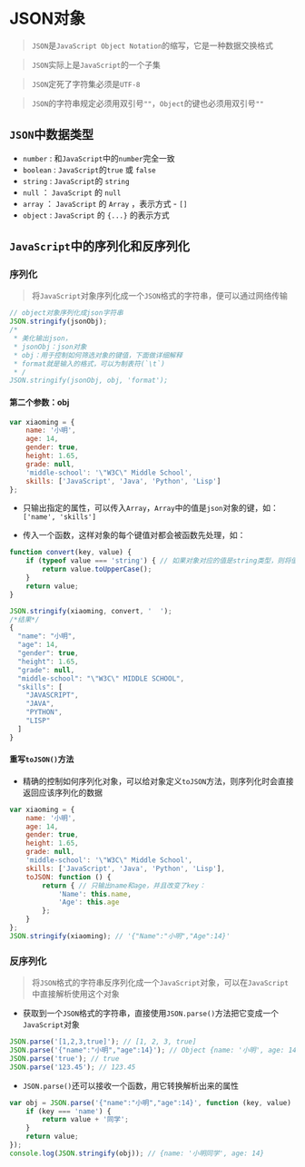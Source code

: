 # JSON对象

> `JSON`是`JavaScript Object Notation`的缩写，它是一种数据交换格式

> `JSON`实际上是`JavaScript`的一个子集

> `JSON`定死了字符集必须是`UTF-8`

> `JSON`的字符串规定必须用双引号`""`，`Object`的键也必须用双引号`""`

## `JSON`中数据类型

* `number` : 和`JavaScript`中的`number`完全一致
* `boolean` : `JavaScript`的`true` 或 `false`
* `string` : `JavaScript`的 `string`
* `null` ： `JavaScript` 的 `null`
* `array` ： `JavaScript` 的 `Array` ，表示方式 - `[]`
* `object` : `JavaScript` 的 `{...}` 的表示方式

## `JavaScript`中的序列化和反序列化

### 序列化

> 将`JavaScript`对象序列化成一个`JSON`格式的字符串，便可以通过网络传输

```JavaScript
// object对象序列化成json字符串
JSON.stringify(jsonObj);
/*
 * 美化输出json，
 * jsonObj：json对象
 * obj：用于控制如何筛选对象的键值，下面做详细解释
 * format就是输入的格式，可以为制表符(`\t`)
 * /
JSON.stringify(jsonObj, obj, 'format');
```

#### 第二个参数：obj

```JavaScript
var xiaoming = {
    name: '小明',
    age: 14,
    gender: true,
    height: 1.65,
    grade: null,
    'middle-school': '\"W3C\" Middle School',
    skills: ['JavaScript', 'Java', 'Python', 'Lisp']
};
```

* 只输出指定的属性，可以传入`Array`，`Array`中的值是`json`对象的键，如： `['name', 'skills']`

* 传入一个函数，这样对象的每个键值对都会被函数先处理，如：

```JavaScript
function convert(key, value) {
    if (typeof value === 'string') { // 如果对象对应的值是string类型，则将值转化为大写
        return value.toUpperCase(); 
    }
    return value;
}

JSON.stringify(xiaoming, convert, '  ');
/*结果*/
{
  "name": "小明",
  "age": 14,
  "gender": true,
  "height": 1.65,
  "grade": null,
  "middle-school": "\"W3C\" MIDDLE SCHOOL",
  "skills": [
    "JAVASCRIPT",
    "JAVA",
    "PYTHON",
    "LISP"
  ]
}
```

#### 重写`toJSON()`方法

* 精确的控制如何序列化对象，可以给对象定义`toJSON`方法，则序列化时会直接返回应该序列化的数据

```JavaScript
var xiaoming = {
    name: '小明',
    age: 14,
    gender: true,
    height: 1.65,
    grade: null,
    'middle-school': '\"W3C\" Middle School',
    skills: ['JavaScript', 'Java', 'Python', 'Lisp'],
    toJSON: function () {
        return { // 只输出name和age，并且改变了key：
            'Name': this.name,
            'Age': this.age
        };
    }
};
JSON.stringify(xiaoming); // '{"Name":"小明","Age":14}'
```

### 反序列化

> 将`JSON`格式的字符串反序列化成一个`JavaScript`对象，可以在`JavaScript`中直接解析使用这个对象

* 获取到一个`JSON`格式的字符串，直接使用`JSON.parse()`方法把它变成一个`JavaScript`对象

```JavaScript
JSON.parse('[1,2,3,true]'); // [1, 2, 3, true]
JSON.parse('{"name":"小明","age":14}'); // Object {name: '小明', age: 14}
JSON.parse('true'); // true
JSON.parse('123.45'); // 123.45
```
* `JSON.parse()`还可以接收一个函数，用它转换解析出来的属性

```JavaScript
var obj = JSON.parse('{"name":"小明","age":14}', function (key, value) {
    if (key === 'name') {
        return value + '同学';
    }
    return value;
});
console.log(JSON.stringify(obj)); // {name: '小明同学', age: 14}
```